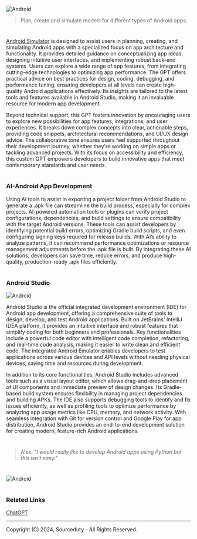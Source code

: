 ![Android](https://github.com/user-attachments/assets/b21a2be2-985e-4d41-9085-202611a9160c)

> Plan, create and simulate models for different types of Android apps.
#

[Android Simulator](https://chatgpt.com/g/g-Dg0HK37Q1-android-simlator) is designed to assist users in planning, creating, and simulating Android apps with a specialized focus on app architecture and functionality. It provides detailed guidance on conceptualizing app ideas, designing intuitive user interfaces, and implementing robust back-end systems. Users can explore a wide range of app features, from integrating cutting-edge technologies to optimizing app performance. The GPT offers practical advice on best practices for design, coding, debugging, and performance tuning, ensuring developers at all levels can create high-quality Android applications effectively. Its insights are tailored to the latest tools and features available in Android Studio, making it an invaluable resource for modern app development.

Beyond technical support, this GPT fosters innovation by encouraging users to explore new possibilities for app features, integrations, and user experiences. It breaks down complex concepts into clear, actionable steps, providing code snippets, architectural recommendations, and UI/UX design advice. The collaborative tone ensures users feel supported throughout their development journey, whether they're working on simple apps or tackling advanced projects. With its focus on accessibility and efficiency, this custom GPT empowers developers to build innovative apps that meet contemporary standards and user needs.

#
### AI-Android App Development

Using AI tools to assist in exporting a project folder from Android Studio to generate a .apk file can streamline the build process, especially for complex projects. AI-powered automation tools or plugins can verify project configurations, dependencies, and build settings to ensure compatibility with the target Android versions. These tools can assist developers by identifying potential build errors, optimizing Gradle build scripts, and even configuring signing keys required for release builds. With AI’s ability to analyze patterns, it can recommend performance optimizations or resource management adjustments before the .apk file is built. By integrating these AI solutions, developers can save time, reduce errors, and produce high-quality, production-ready .apk files efficiently.

#
### Android Studio

![Android](https://github.com/user-attachments/assets/78d7ad46-620b-42a1-9f0f-1967e3ce935c)

Android Studio is the official integrated development environment (IDE) for Android app development, offering a comprehensive suite of tools to design, develop, and test Android applications. Built on JetBrains' IntelliJ IDEA platform, it provides an intuitive interface and robust features that simplify coding for both beginners and professionals. Key functionalities include a powerful code editor with intelligent code completion, refactoring, and real-time code analysis, making it easier to write clean and efficient code. The integrated Android Emulator enables developers to test applications across various devices and API levels without needing physical devices, saving time and resources during development.

In addition to its core functionalities, Android Studio includes advanced tools such as a visual layout editor, which allows drag-and-drop placement of UI components and immediate preview of design changes. Its Gradle-based build system ensures flexibility in managing project dependencies and building APKs. The IDE also supports debugging tools to identify and fix issues efficiently, as well as profiling tools to optimize performance by analyzing app usage metrics like CPU, memory, and network activity. With seamless integration with Git for version control and Google Play for app distribution, Android Studio provides an end-to-end development solution for creating modern, feature-rich Android applications.

#
> Alex: "*I would really like to develop Android apps using Python but this isn't easy.*"

#
![Android](https://github.com/user-attachments/assets/2215de34-5393-465c-97b5-eb0ad2ebdd7f)

#
### Related Links

[ChatGPT](https://github.com/sourceduty/ChatGPT)

***
Copyright (C) 2024, Sourceduty - All Rights Reserved.
